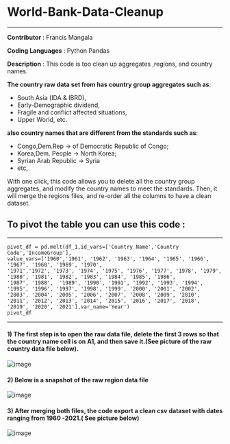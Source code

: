 # World-Bank-Data-Cleanup
___
**Contributor** : Francis Mangala

**Coding Languages** : Python Pandas

**Description** : This code is too clean up aggregates ,regions, and country names. 

**The country raw data set from has country group aggregates such as**: 
* South Asia (IDA & IBRD), 
* Early-Demographic dividend, 
* Fragile and conflict affected situations, 
* Upper World, etc.

**also country names that are different from the standards such as**:

* Congo,Dem.Rep -> of Democratic Republic of Congo; 
* Korea,Dem. People -> North Korea; 
* Syrian Arab Republic -> Syria
* etc,

With one click, this code allows you to delete all the country group aggregates, and modify the country names to meet the standards. Then, it will merge the regions files, and re-order all the columns to have a clean dataset.

## To pivot the table you can use this code : 
___
```
pivot_df = pd.melt(df_1,id_vars=['Country Name','Country Code','IncomeGroup'],
value_vars=['1960','1961', '1962', '1963', '1964', '1965', '1966', '1967', '1968', '1969', '1970',
'1971','1972', '1973', '1974', '1975', '1976', '1977', '1978', '1979', '1980', '1981', '1982', '1983', '1984', '1985', '1986',
'1987', '1988',  '1989', '1990', '1991', '1992', '1993', '1994', '1995', '1996', '1997', '1998', '1999', '2000', '2001', '2002',
'2003', '2004', '2005', '2006', '2007', '2008', '2009', '2010', '2011', '2012', '2013', '2014', '2015', '2016', '2017', '2018',
'2019', '2020', '2021'],var_name='Year')
pivot_df
```
___
#### 1) The first step is to open the raw data file, delete the first 3 rows so that the country name cell is on A1, and then save it.(See picture of the raw country data file below).
![image](https://user-images.githubusercontent.com/78506782/208540959-1567a1ed-0c84-4997-a035-afd06ed4ef23.png)
#### 2) Below is a snapshot of the raw region data file
![image](https://user-images.githubusercontent.com/78506782/208546926-55716af7-d355-4195-89a9-98daec15300c.png)

#### 3) After merging both files, the code export a clean csv dataset with dates ranging from 1960 -2021.( See picture below)

![image](https://user-images.githubusercontent.com/78506782/208547419-812d8d85-a86f-44c2-8963-2ec4ed686db4.png)



